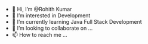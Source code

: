 - 👋 Hi, I’m @Rohith Kumar
- 👀 I’m interested in Development
- 🌱 I’m currently learning Java Full Stack Development
- 💞️ I’m looking to collaborate on ...
- 📫 How to reach me ...

<!---
RohithK32/RohithK32 is a ✨ special ✨ repository because its `README.md` (this file) appears on your GitHub profile.
You can click the Preview link to take a look at your changes.
--->
